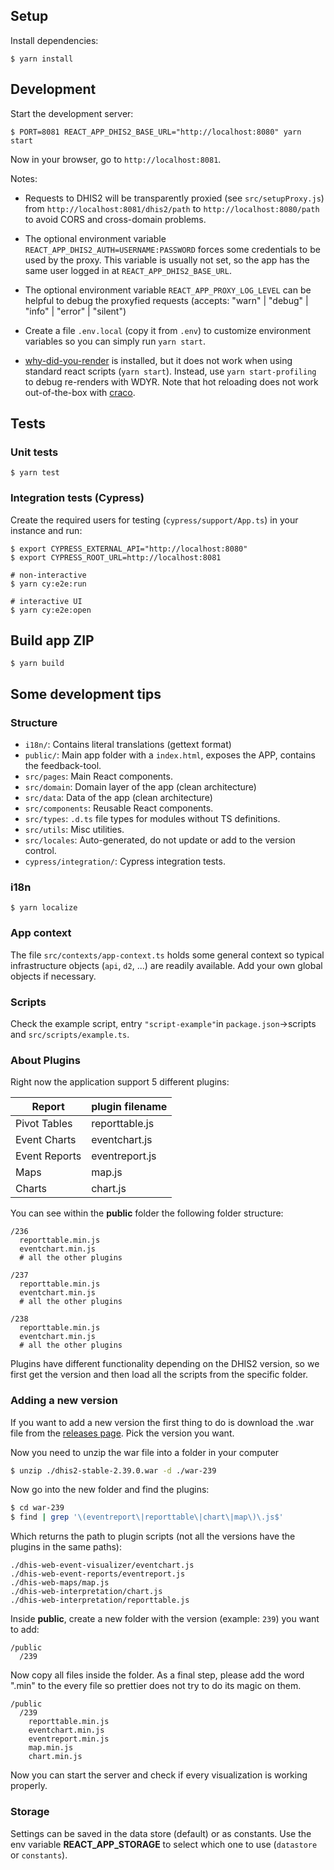 ## Setup

Install dependencies:

```
$ yarn install
```

## Development

Start the development server:

```
$ PORT=8081 REACT_APP_DHIS2_BASE_URL="http://localhost:8080" yarn start
```

Now in your browser, go to `http://localhost:8081`.

Notes:

-   Requests to DHIS2 will be transparently proxied (see `src/setupProxy.js`) from `http://localhost:8081/dhis2/path` to `http://localhost:8080/path` to avoid CORS and cross-domain problems.

-   The optional environment variable `REACT_APP_DHIS2_AUTH=USERNAME:PASSWORD` forces some credentials to be used by the proxy. This variable is usually not set, so the app has the same user logged in at `REACT_APP_DHIS2_BASE_URL`.

-   The optional environment variable `REACT_APP_PROXY_LOG_LEVEL` can be helpful to debug the proxyfied requests (accepts: "warn" | "debug" | "info" | "error" | "silent")

-   Create a file `.env.local` (copy it from `.env`) to customize environment variables so you can simply run `yarn start`.

-   [why-did-you-render](https://github.com/welldone-software/why-did-you-render) is installed, but it does not work when using standard react scripts (`yarn start`). Instead, use `yarn start-profiling` to debug re-renders with WDYR. Note that hot reloading does not work out-of-the-box with [craco](https://github.com/gsoft-inc/craco).

## Tests

### Unit tests

```
$ yarn test
```

### Integration tests (Cypress)

Create the required users for testing (`cypress/support/App.ts`) in your instance and run:

```
$ export CYPRESS_EXTERNAL_API="http://localhost:8080"
$ export CYPRESS_ROOT_URL=http://localhost:8081

# non-interactive
$ yarn cy:e2e:run

# interactive UI
$ yarn cy:e2e:open
```

## Build app ZIP

```
$ yarn build
```

## Some development tips

### Structure

-   `i18n/`: Contains literal translations (gettext format)
-   `public/`: Main app folder with a `index.html`, exposes the APP, contains the feedback-tool.
-   `src/pages`: Main React components.
-   `src/domain`: Domain layer of the app (clean architecture)
-   `src/data`: Data of the app (clean architecture)
-   `src/components`: Reusable React components.
-   `src/types`: `.d.ts` file types for modules without TS definitions.
-   `src/utils`: Misc utilities.
-   `src/locales`: Auto-generated, do not update or add to the version control.
-   `cypress/integration/`: Cypress integration tests.

### i18n

```
$ yarn localize
```

### App context

The file `src/contexts/app-context.ts` holds some general context so typical infrastructure objects (`api`, `d2`, ...) are readily available. Add your own global objects if necessary.

### Scripts

Check the example script, entry `"script-example"`in `package.json`->scripts and `src/scripts/example.ts`.

### About Plugins

Right now the application support 5 different plugins:

| Report        | plugin filename |
| ------------- | --------------- |
| Pivot Tables  | reporttable.js  |
| Event Charts  | eventchart.js   |
| Event Reports | eventreport.js  |
| Maps          | map.js          |
| Charts        | chart.js        |

You can see within the **public** folder the following folder structure:

```
/236
  reporttable.min.js
  eventchart.min.js
  # all the other plugins

/237
  reporttable.min.js
  eventchart.min.js
  # all the other plugins

/238
  reporttable.min.js
  eventchart.min.js
  # all the other plugins
```

Plugins have different functionality depending on the DHIS2 version, so we first get the version and then load all the scripts from the specific folder.

### Adding a new version

If you want to add a new version the first thing to do is download the .war file from the [releases page](https://releases.dhis2.org/). Pick the version you want.

Now you need to unzip the war file into a folder in your computer

```bash
$ unzip ./dhis2-stable-2.39.0.war -d ./war-239
```

Now go into the new folder and find the plugins:

```bash
$ cd war-239
$ find | grep '\(eventreport\|reporttable\|chart\|map\)\.js$'
```

Which returns the path to plugin scripts (not all the versions have the plugins in the same paths):

```
./dhis-web-event-visualizer/eventchart.js
./dhis-web-event-reports/eventreport.js
./dhis-web-maps/map.js
./dhis-web-interpretation/chart.js
./dhis-web-interpretation/reporttable.js
```

Inside **public**, create a new folder with the version (example: `239`) you want to add:

```
/public
  /239
```

Now copy all files inside the folder. As a final step, please add the word ".min" to the every file so prettier does not try to do its magic on them.

```
/public
  /239
    reporttable.min.js
    eventchart.min.js
    eventreport.min.js
    map.min.js
    chart.min.js
```

Now you can start the server and check if every visualization is working properly.

### Storage

Settings can be saved in the data store (default) or as constants. Use the env variable **REACT_APP_STORAGE** to select which one to use (`datastore` or `constants`).
